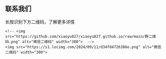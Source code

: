
<html lang="en">
<head>
    <meta charset="UTF-8">
    <meta name="viewport" content="width=device-width, initial-scale=1.0">
    <title>联系我们</title>
</head>
<body>
    <h2>联系我们</h2>
    <p>长按识别下方二维码，了解更多详情</p>
   
    <!-- <img src="https://github.com/xiaoyu827/xiaoyu827.github.io/raw/main/群二维码.png" alt="微信二维码" width="300">  -->
    <img src="https://s1.locimg.com/2024/09/11/d34f84726386e.png" alt="微信二维码" width="300">
</body>
</html>
